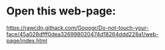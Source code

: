 # Open this web-page:
https://rawcdn.githack.com/Gooogr/Do-not-touch-your-face/45a028dfff0dea326998020474d18264ddd228a1/web-page/index.html
